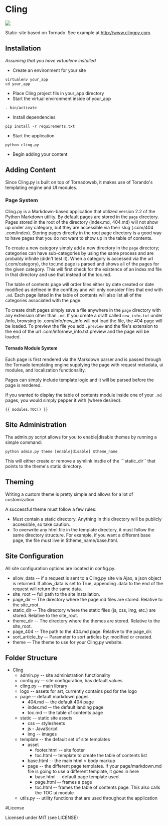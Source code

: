 # Cling

<img src="https://github.com/emehrkay/Cling/raw/master/static/img/default/logo_small.png" />

Static-site based on Tornado. See example at <http://www.clingpy.com>.

## Installation

*Assuming that you have virtualenv installed*

* Create an environment for your site

```
virtualenv your_app
cd your_app
```

* Place Cling project fils in your_app directory
* Start the virtual environment inside of your_app

```
. bin/activate
```

* Install dependencies 

```
pip install -r requirements.txt
```

* Start the application

```
python cling.py
```

* Begin adding your content


## Adding Content

Since Cling.py is built on top of Tornadoweb, it makes use of Torando's templating engine and UI modules.

### Page System

Cling.py is a Markdown-based application that utilized version 2.2 of the Python Markdown utility. By default pages are stored in the ```page``` directory. Pages stored in the root of the directory (index.md, 404.md) will not show up under any category, but they are accessible via their slug (.com/404 .com/index). Storing pages directly in the root page directory is a good way to have pages that you do not want to show up in the table of contents. 

To create a new category simply add a new directory in the ```page``` directory; categories can have sub-categories by using the same process and are probably infinite (didn't test it). When a category is accessed via the url (.com/category), the toc.md page is parsed and shows all of the pages for the given category. This will first check for the existence of an index.md file in that directory and use that instead of the toc.md.

The table of contents page will order files either by date created or date modified as defined in the confif.py and will only consider files that end with ```.md```. Each page listed in the table of contents will also list all of the categories associated with the page. 

To create draft pages simply save a file anywhere in the ```page``` directory with any extension other than ```.md```. If you create a draft called ```new_info.txt``` under /info, browsing to .com/info/new_info will not load the file, the 404 page will be loaded. To preview the file you add ```.preview``` and the file's extension to the end of the url .com/info/new_info.txt.preview and the page will be loaded.

#### Tornado Module System

Each page is first rendered via the Markdown parser and is passed through the Tornado templating engine supplying the page with request metadata, ui modules, and localization functionality. 

Pages can simply include template logic and it will be parsed before the page is rendered.

If you wanted to display the table of contents module inside one of your ```.md``` pages, you would simply pepper it with (where desired):

```
{{ modules.TOC() }}
```

## Site Administration

The admin.py script allows for you to enable|disable themes by running a simple command:

```
python admin.py theme [enable|disable] $theme_name
```

This will either create or remove a symlink insdie of the ```static_dir`` that points to the theme's static directory. 

## Theming

Writing a custom theme is pretty simple and allows for a lot of customization. 

A successful theme must follow a few rules:
	
* Must contain a static directory. Anything in this directory will be publicly accessible, so take caution.
* To overwrite any html file in the template directory, it must follow the same directory structure. For example, if you want a different base page, the file must live in $theme_name/base.html.

## Site Configuration

All site configuration options are located in config.py.

* allow_data -- if a request is sent to a Cling.py site via Ajax, a json object is returned. If allow\_data is set to True, appending .data to the end of the request will return the same data.
* site_root -- full path to the site installation.
* page_dir -- The directory where the page.md files are stored. Relative to the site\_root.
* static_dir -- The directory where the static files (js, css, img, etc.) are stored. Relative to the site\_root.
* theme_dir -- The directory where the themes are stored. Relative to the site\_root.
* page_404 -- The path to the 404.md page. Relative to the page\_dir.
* sort\_article_by -- Parameter to sort articles by: modified or created.
* theme -- The theme to use for your Cling.py website.

## Folder Structure

* Cling
	* admin.py -- site administration functionality
    * config.py -- site configuration, has default values
    * cling.py -- main library
    * logo -- assets for art, currently contains psd for the logo
    * page -- default markdown pages
        * 404.md -- the default 404 page
        * index.md -- the default landing page
        * toc.md -- the table of contents page
    * static -- static site assets
        * css -- stylesheets 
        * js - JavaScript
        * img -- images
    * template -- the default set of site templates
        * asset 
            * footer.html -- site footer
            * toc.html -- template to create the table of contents list
        * base.html -- the main html > body markup
        * page -- the different page templates. If your page/markdown.md file is going to use a different template, it goes in here
            * base.html -- default page template used
            * page.html -- frames a page
            * toc.html -- frames the table of contents page. This also calls the TOC ui module
    * utils.py -- utility functions that are used throughout the application

#License

Licensed under MIT (see LICENSE)